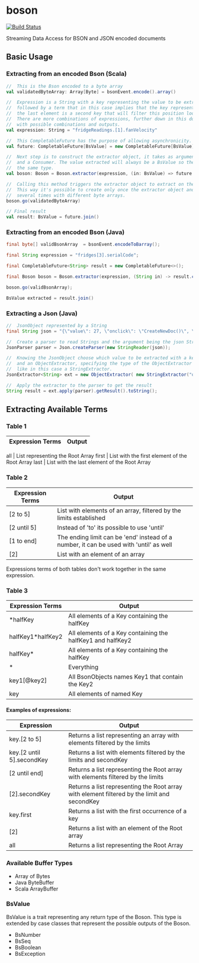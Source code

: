 # boson
[![Build Status](https://api.travis-ci.org/ZinkDigital/boson.svg)](https://travis-ci.org/ZinkDigital/boson)

Streaming Data Access for BSON and JSON encoded documents


## Basic Usage

### Extracting from an encoded Bson (Scala)

```scala
//  This is the Bson encoded to a byte array
val validatedByteArray: Array[Byte] = bsonEvent.encode().array()

//  Expression is a String with a key representing the value to be extracted
//  followed by a term that in this case implies that the key represents a BsonArray,
//  the last element is a second key that will filter this position looking for it.
//  There are more combinations of expressions, further down in this document are tables
//  with possible combinations and outputs.
val expression: String = "fridgeReadings.[1].fanVelocity"

//  This CompletableFuture has the purpose of allowing asynchronicity.
val future: CompletableFuture[BsValue] = new CompletableFuture[BsValue]()

//  Next step is to construct the extractor object, it takes as arguments the previous expression
//  and a Consumer. The value extracted will always be a BsValue so the CompletableFuture has to have
//  the same type.
val boson: Boson = Boson.extractor(expression, (in: BsValue) => future.complete(in))

//  Calling this method triggers the extractor object to extract on the given byte array.
//  This way it's possible to create only once the extractor object and call this method
//  several times with different byte arrays.
boson.go(validatedByteArray)

// Final result
val result: BsValue = future.join()
```

### Extracting from an encoded Bson (Java)
```java
final byte[] validBsonArray  = bsonEvent.encodeToBarray();

final String expression = "fridges[3].serialCode";

final CompletableFuture<String> result = new CompletableFuture<>();

final Boson boson = Boson.extractor(expression, (String in) -> result.complete(in) );

boson.go(validBsonArray);

BsValue extracted = result.join()
```

### Extracting a Json (Java)

```java
//  JsonObject represented by a String
final String json = "{\"value\": 27, \"onclick\": \"CreateNewDoc()\", \"bool\": false }";

//  Create a parser to read Strings and the argument being the json String
JsonParser parser = Json.createParser(new StringReader(json));

//  Knowing the JsonObject choose which value to be extracted with a key
//  and an ObjectExtractor, specifying the type of the ObjectExtractor
//  like in this case a StringExtractor.
JsonExtractor<String> ext = new ObjectExtractor( new StringExtractor("onclick") );

//  Apply the extractor to the parser to get the result
String result = ext.apply(parser).getResult().toString();
```

## Extracting Available Terms

### Table 1
Expression Terms | Output
---------------- | ------

all | List representing the Root Array
first | List with the first element of the Root Array
last | List with the last element of the Root Array

### Table 2
Expression Terms | Output
---------------- | ------
[2 to 5] | List with elements of an array, filtered by the limits established
[2 until 5] | Instead of 'to' its possible to use 'until'
[1 to end] | The ending limit can be 'end' instead of a number, it can be used with 'until' as well
[2] |   List with an element of an array

Expressions terms of both tables don't work together in the same expression.

### Table 3
Expression Terms | Output
---------------- | ------
*halfKey | All elements of a Key containing the halfKey
halfKey1*halfKey2 | All elements of a Key containing the halfKey1 and halfKey2
halfKey* | All elements of a Key containing the halfKey
* | Everything
key1[@key2] | All BsonObjects names Key1 that contain the Key2
key | All elements of named Key

#### Examples of expressions:
Expression  | Output
----------- | ------
key.[2 to 5] | Returns a list representing an array with elements filtered by the limits
key.[2 until 5].secondKey | Returns a list with elements filtered by the limits and secondKey
[2 until end] | Returns a list representing the Root array with elements filtered by the limits
[2].secondKey | Returns a list representing the Root array with element filtered by the limit and secondKey
key.first | Returns a list with the first occurrence of a key
[2] | Returns a list with an element of the Root array
all | Returns a list representing the Root Array

### Available Buffer Types
* Array of Bytes
* Java ByteBuffer
* Scala ArrayBuffer

### BsValue
BsValue is a trait representing any return type of the Boson. This type is extended by case classes that represent the
possible outputs of the Boson.
* BsNumber
* BsSeq
* BsBoolean
* BsException

